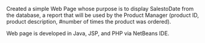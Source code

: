 Created a simple Web Page whose purpose is to display SalestoDate from the database, a report that will be used by the Product Manager (product ID, product description, #number of times the product was ordered).

Web page is developed in Java, JSP, and PHP via NetBeans IDE.

